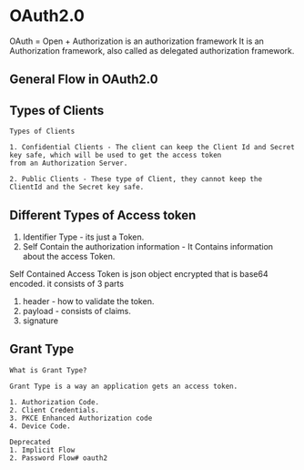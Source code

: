 # OAuth2.0

OAuth = Open + Authorization is an authorization framework
It is an Authorization framework, also called as delegated authorization framework.

## General Flow in OAuth2.0

## Types of Clients

    Types of Clients
    
    1. Confidential Clients - The client can keep the Client Id and Secret key safe, which will be used to get the access token
    from an Authorization Server.
    
    2. Public Clients - These type of Client, they cannot keep the ClientId and the Secret key safe.
    
## Different Types of Access token
   
   1. Identifier Type - its just a Token.
   2. Self Contain the authorization information - It Contains information about the access Token.
   
   Self Contained Access Token is json object encrypted that is base64 encoded. it consists of 3 parts
   
   1. header - how to validate the token.
   2. payload - consists of claims.
   3. signature
 
## Grant Type

    What is Grant Type?
    
    Grant Type is a way an application gets an access token.
    
    1. Authorization Code.
    2. Client Credentials.
    3. PKCE Enhanced Authorization code
    4. Device Code.
    
    Deprecated
    1. Implicit Flow
    2. Password Flow# oauth2

